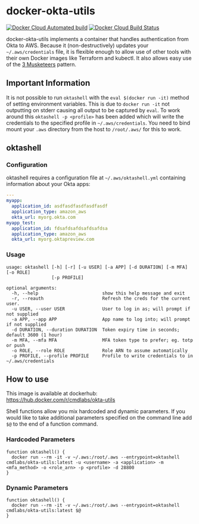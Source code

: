 # docker-okta-utils
[![Docker Cloud Automated build](https://img.shields.io/docker/cloud/automated/cmdlabs/okta-utils.svg)](https://hub.docker.com/r/cmdlabs/okta-utils) [![Docker Cloud Build Status](https://img.shields.io/docker/cloud/build/cmdlabs/okta-utils.svg)](https://hub.docker.com/r/cmdlabs/okta-utils/builds)

docker-okta-utils implements a container that handles authentication from Okta to AWS. Because it (non-destructively) updates your `~/.aws/credentials` file, it is flexible enough to allow use of other tools with their own Docker images like Terraform and kubectl. It also allows easy use of the [3 Musketeers][] pattern.

[3 Musketeers]: https://3musketeers.io/

## Important Information
It is not possible to run `oktashell` with the `eval $(docker run -it)` method of setting environment variables. This is due to `docker run -it` not outputting on stderr causing all output to be captured by `eval`. To work around this `oktashell -p <profile>` has been added which will write the credentials to the specified profile in `~/.aws/credentials`. You need to bind mount your `.aws` directory from the host to `/root/.aws/` for this to work.

## oktashell
### Configuration
oktashell requires a configuration file at `~/.aws/oktashell.yml` containing information about your Okta apps:

```yaml
---
myapp:
  application_id: asdfasdfasdfasdfasdf
  application_type: amazon_aws
  okta_url: myorg.okta.com
myapp_test:
  application_id: fdsafdsafdsafdsafdsa
  application_type: amazon_aws
  okta_url: myorg.oktapreview.com
```

### Usage
```
usage: oktashell [-h] [-r] [-u USER] [-a APP] [-d DURATION] [-m MFA] [-o ROLE]
                 [-p PROFILE]

optional arguments:
  -h, --help                        show this help message and exit
  -r, --reauth                      Refresh the creds for the current user.
  -u USER, --user USER              User to log in as; will prompt if not supplied
  -a APP, --app APP                 App name to log into; will prompt if not supplied
  -d DURATION, --duration DURATION  Token expiry time in seconds; default 3600 (1 hour)
  -m MFA, --mfa MFA                 MFA token type to prefer; eg. totp or push
  -o ROLE, --role ROLE              Role ARN to assume automatically
  -p PROFILE, --profile PROFILE     Profile to write credentials to in ~/.aws/credentials
```

## How to use
This image is available at dockerhub: https://hub.docker.com/r/cmdlabs/okta-utils

Shell functions allow you mix hardcoded and dynamic parameters. If you would like to take additional parameters specified on the command line add `$@` to the end of a function command.

### Hardcoded Parameters
```
function oktashell() {
  docker run --rm -it -v ~/.aws:/root/.aws --entrypoint=oktashell cmdlabs/okta-utils:latest -u <username> -a <application> -m <mfa_method> -o <role_arn> -p <profile> -d 28800
}
```

### Dynamic Parameters
```
function oktashell() {
  docker run --rm -it -v ~/.aws:/root/.aws --entrypoint=oktashell cmdlabs/okta-utils:latest $@
}
```
